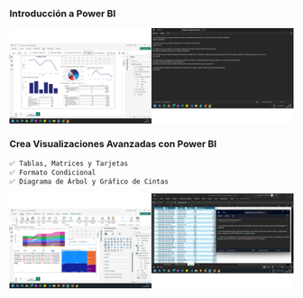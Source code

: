 ### Introducción a Power BI

![alt text](imgs/image.png)

### Crea Visualizaciones Avanzadas con Power BI
    ✅ Tablas, Matrices y Tarjetas
    ✅ Formato Condicional
    ✅ Diagrama de Árbol y Gráfico de Cintas

![alt text](imgs/image2.png)